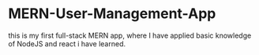 # MERN-User-Management-App
this is my first full-stack MERN app, where I have applied basic knowledge of NodeJS and react i have learned. 
